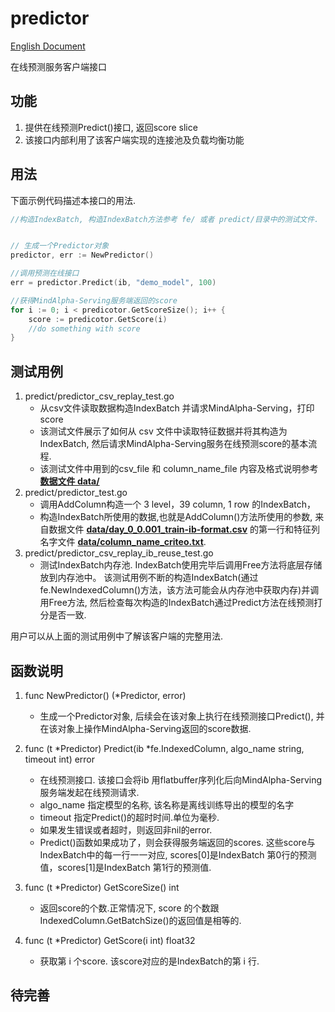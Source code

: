 # predictor
[English Document](README.md) <br>

在线预测服务客户端接口

## 功能
1. 提供在线预测Predict()接口, 返回score slice
2. 该接口内部利用了该客户端实现的连接池及负载均衡功能

## 用法
下面示例代码描述本接口的用法.

```go
//构造IndexBatch, 构造IndexBatch方法参考 fe/ 或者 predict/目录中的测试文件.


// 生成一个Predictor对象
predictor, err := NewPredictor()

//调用预测在线接口
err = predictor.Predict(ib, "demo_model", 100)

//获得MindAlpha-Serving服务端返回的score
for i := 0; i < predicotor.GetScoreSize(); i++ {
    score := predicotor.GetScore(i)
    //do something with score
}

```

## 测试用例
1. predict/predictor_csv_replay_test.go <br>
    *  从csv文件读取数据构造IndexBatch 并请求MindAlpha-Serving，打印score
    *  该测试文件展示了如何从 csv 文件中读取特征数据并将其构造为IndexBatch, 然后请求MindAlpha-Serving服务在线预测score的基本流程.
    *  该测试文件中用到的csv_file 和 column_name_file 内容及格式说明参考 **[数据文件 data/](/data/)**
2. predict/predictor_test.go <br>
    *  调用AddColumn构造一个 3 level，39 column, 1 row 的IndexBatch，
    *  构造IndexBatch所使用的数据,也就是AddColumn()方法所使用的参数, 来自数据文件 **[data/day_0_0.001_train-ib-format.csv](/data/day_0_0.001_train-ib-format.csv)** 的第一行和特征列名字文件 **[data/column_name_criteo.txt](/data/column_name_criteo.txt)**.
3. predict/predictor_csv_replay_ib_reuse_test.go <br>
    *  测试IndexBatch内存池. IndexBatch使用完毕后调用Free方法将底层存储放到内存池中。 该测试用例不断的构造IndexBatch(通过fe.NewIndexedColumn()方法，该方法可能会从内存池中获取内存)并调用Free方法, 然后检查每次构造的IndexBatch通过Predict方法在线预测打分是否一致.

用户可以从上面的测试用例中了解该客户端的完整用法.

## 函数说明
1. func NewPredictor() (*Predictor, error) <br>
    *  生成一个Predictor对象, 后续会在该对象上执行在线预测接口Predict(), 并在该对象上操作MindAlpha-Serving返回的score数据.
2. func (t *Predictor) Predict(ib *fe.IndexedColumn, algo_name string, timeout int) error <br>
    *  在线预测接口. 该接口会将ib 用flatbuffer序列化后向MindAlpha-Serving服务端发起在线预测请求. <br>
    *  algo_name 指定模型的名称, 该名称是离线训练导出的模型的名字 <br>
    *  timeout 指定Predict()的超时时间.单位为毫秒. <br>
    *  如果发生错误或者超时，则返回非nil的error. <br>
    *  Predict()函数如果成功了，则会获得服务端返回的scores. 这些score与IndexBatch中的每一行一一对应, scores[0]是IndexBatch 第0行的预测值，scores[1]是IndexBatch 第1行的预测值. <br>

3. func (t *Predictor) GetScoreSize() int <br>
    *  返回score的个数.正常情况下, score 的个数跟 IndexedColumn.GetBatchSize()的返回值是相等的.
4. func (t *Predictor) GetScore(i int) float32 <br>
    *  获取第 i 个score. 该score对应的是IndexBatch的第 i 行.

## 待完善
